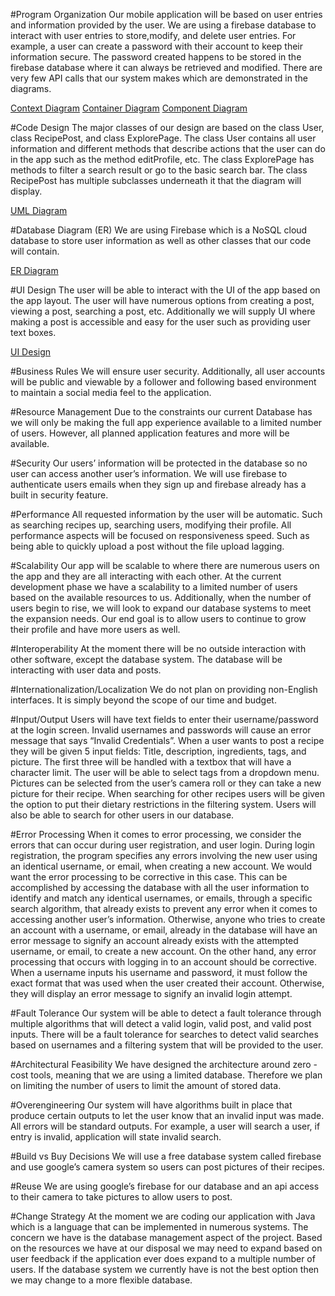 #Program Organization 
Our mobile application will be based on user entries and information provided by the user. We are using a firebase database to interact with user entries to store,modify, and delete user entries. For example, a user can create a password with their account to keep their information secure. The password created happens to be stored in the firebase database where it can always be retrieved and modified. There are very few API calls that our system makes which are demonstrated in the diagrams. 

[Context Diagram](https://viewer.diagrams.net/?highlight=0000ff&edit=_blank&layers=1&nav=1&title=ContextDiagram#Uhttps%3A%2F%2Fdrive.google.com%2Fuc%3Fid%3D10RZph3hUoe_Zam2a9zN7is9nyKuxTqLo%26export%3Ddownload)
[Container Diagram](https://viewer.diagrams.net/?highlight=0000ff&edit=_blank&layers=1&nav=1&title=ContainerDiagram.drawio#Uhttps%3A%2F%2Fdrive.google.com%2Fuc%3Fid%3D1e0b-F1im4_plfJuo3hIauKduAwMtVSFk%26export%3Ddownload)
[Component Diagram](https://viewer.diagrams.net/?highlight=0000ff&edit=_blank&layers=1&nav=1&title=ComponentDiagram.drawio#Uhttps%3A%2F%2Fdrive.google.com%2Fuc%3Fid%3D1sw1rXp6UCVfK1h8jeatgnL8I_1W_gm6l%26export%3Ddownload)

#Code Design 
The major classes of our design are based on the class User, class RecipePost, and class ExplorePage. The class User contains all user information and different methods that describe actions that the user can do in the app such as the method editProfile, etc. The class ExplorePage has methods to filter a search result or go to the basic search bar. The class RecipePost has multiple subclasses underneath it that the diagram will display.

[UML Diagram](https://viewer.diagrams.net/?highlight=0000ff&edit=_blank&layers=1&nav=1&title=UML.drawio#Uhttps%3A%2F%2Fdrive.google.com%2Fuc%3Fid%3D1AotSCkR7CvBqSHkG9sNNN_QBrtKiwv85%26export%3Ddownload) 


#Database Diagram (ER)
We are using Firebase which is a NoSQL cloud database to store user information as well as other classes that our code will contain.

[ER Diagram](https://viewer.diagrams.net/?highlight=0000ff&edit=_blank&layers=1&nav=1&title=ER%20Diagram%20SG.drawio#Uhttps%3A%2F%2Fdrive.google.com%2Fuc%3Fid%3D1EzRK9jxCOUsRtjK-dmy1Jt-xKUDvZJpx%26export%3Ddownload)

#UI Design
The user will be able to interact with the UI of the app based on the app layout. The user will have numerous options from creating a post, viewing a post, searching a post, etc. Additionally we will supply UI where making a post is accessible and easy for the user such as providing user text boxes. 

[UI Design](https://viewer.diagrams.net/?highlight=0000ff&edit=_blank&layers=1&nav=1&title=Ui.drawio#Uhttps%3A%2F%2Fdrive.google.com%2Fuc%3Fid%3D1fkA_jLhNuLvKR3LF7bOw-DyTiRJ8pbLk%26export%3Ddownload)

#Business Rules
We will ensure user security. Additionally, all user accounts will be public and viewable by a follower and following based environment to maintain a social media feel to the application. 

#Resource Management 
Due to the constraints our current Database has we will only be making the full app experience available to a limited number of users. However, all planned application features and more will be available.

#Security
Our users’ information will be protected in the database so no user can access another user’s information. We will use firebase to authenticate users emails when they sign up and firebase already has a built in security feature.

#Performance
All requested information by the user will be automatic. Such as searching recipes up, searching users, modifying their profile. All performance aspects will be focused on responsiveness speed. Such as being able to quickly upload a post without the file upload lagging.

#Scalability
Our app will be scalable to where there are numerous users on the app and they are all interacting with each other. At the current development phase we have a scalability to a limited number of users based on the available resources to us. Additionally, when the number of users begin to rise, we will look to expand our database systems to meet the expansion needs. Our end goal is to allow users to continue to grow their profile and have more users as well. 

#Interoperability
At the moment there will be no outside interaction with other software, except the database system. The database will be interacting with user data and posts.

#Internationalization/Localization
We do not plan on providing non-English interfaces. It is simply beyond the scope of our time and budget.

#Input/Output
Users will have text fields to enter their username/password at the login screen. Invalid usernames and passwords will cause an error message that says “Invalid Credentials”.
When a user wants to post a recipe they will be given 5 input fields: Title, description, ingredients, tags, and picture. The first three will be handled with a textbox that will have a character limit. The user will be able to select tags from a dropdown menu. Pictures can be selected from the user’s camera roll or they can take a new picture for their recipe. When searching for other recipes users will be given the option to put their dietary restrictions in the filtering system. Users will also be able to search for other users in our database. 

#Error Processing
When it comes to error processing, we consider the errors that can occur during user registration, and user login. During login registration, the program specifies any errors involving the new user using an identical username, or email, when creating a new account. We would want the error processing to be corrective in this case. This can be accomplished by accessing the database with all the user information to identify and match any identical usernames, or emails, through a specific search algorithm, that already exists to prevent any error when it comes to accessing another user’s information. Otherwise, anyone who tries to create an account with a username, or email, already in the database will have an error message to signify an account already exists with the attempted username, or email, to create a new account. On the other hand, any error processing that occurs with logging in to an account should be corrective.  When a username inputs his username and password, it must follow the exact format that was used when the user created their account. Otherwise, they will display an error message to signify an invalid login attempt.

#Fault Tolerance
Our system will be able to detect a fault tolerance through multiple algorithms that will detect a valid login, valid post, and valid post inputs. There will be a fault tolerance for searches to detect valid searches based on usernames and a filtering system that will be provided to the user. 

#Architectural Feasibility 
We have designed the architecture around zero -cost tools, meaning that we are using a limited database. Therefore we plan on limiting the number of users to limit the amount of stored data.

#Overengineering
Our system will have algorithms built in place that produce certain outputs to let the user know that an invalid input was made. All errors will be standard outputs. For example, a user will search a user, if entry is invalid, application will state invalid search. 

#Build vs Buy Decisions
We will use a free database system called firebase and use google’s camera system so users can post pictures of their recipes. 

#Reuse
We are using google’s firebase for our database and an api access to their camera to take pictures to allow users to post. 

#Change Strategy
At the moment we are coding our application with Java which is a language that can be implemented in numerous systems. The concern we have is the database management aspect of the project. Based on the resources we have at our disposal we may need to expand based on user feedback if the application ever does expand to a multiple number of users. If the database system we currently have is not the best option then we may change to a more flexible database. 


